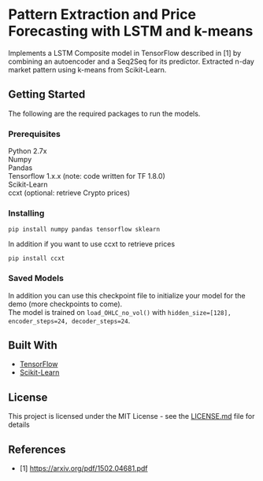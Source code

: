 # Pattern Extraction and Price Forecasting with LSTM and k-means

Implements a LSTM Composite model in TensorFlow described in [1] by combining an autoencoder and a Seq2Seq for its predictor. Extracted n-day market pattern using k-means from Scikit-Learn. 

## Getting Started
The following are the required packages to run the models. 

### Prerequisites

Python 2.7x<br />
Numpy<br />
Pandas<br />
Tensorflow 1.x.x (note: code written for TF 1.8.0)<br />
Scikit-Learn<br />
ccxt (optional: retrieve Crypto prices)
### Installing



```
pip install numpy pandas tensorflow sklearn
```
In addition if you want to use ccxt to retrieve prices

```
pip install ccxt
```


### Saved Models
In addition you can use this checkpoint file to initialize your model for the demo (more checkpoints to come). <br />
The model is trained on ```load_OHLC_no_vol()``` with ```hidden_size=[128], encoder_steps=24, decoder_steps=24```.




## Built With

* [TensorFlow](https://github.com/tensorflow/tensorflow)
* [Scikit-Learn](https://github.com/scikit-learn/scikit-learn)

## License

This project is licensed under the MIT License - see the [LICENSE.md](LICENSE.md) file for details

## References

* [1] https://arxiv.org/pdf/1502.04681.pdf
